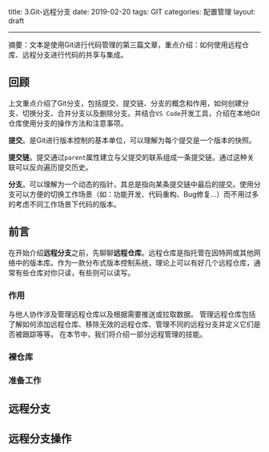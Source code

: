 title: 3.Git-远程分支
date: 2019-02-20
tags: GIT
categories: 配置管理
layout: draft

------

摘要：文本是使用Git进行代码管理的第三篇文章，重点介绍：如何使用远程仓库、远程分支进行代码的共享与集成。

<!-- more -->

## 回顾

上文重点介绍了Git分支，包括提交、提交链、分支的概念和作用，如何创建分支、切换分支、合并分支以及删除分支。并结合`VS Code`开发工具，介绍在本地Git仓库使用分支的操作方法和注意事项。

**提交**。是Git进行版本控制的基本单位，可以理解为每个提交是一个版本的快照。

**提交链**。提交通过`parent`属性建立与父提交的联系组成一条提交链。通过这种关联可以反向遍历提交历史。

**分支**。可以理解为一个动态的指针，其总是指向某条提交链中最后的提交。使用分支可以方便的切换工作场景（如：功能开发、代码重构、Bug修复…）而不用过多的考虑不同工作场景下代码的版本。

## 前言

在开始介绍**远程分支**之前，先聊聊**远程仓库**。远程仓库是指托管在因特网或其他网络中的版本库。作为一款分布式版本控制系统，理论上可以有好几个远程仓库，通常有些仓库对你只读，有些则可以读写。

### 作用

与他人协作涉及管理远程仓库以及根据需要推送或拉取数据。 管理远程仓库包括了解如何添加远程仓库、移除无效的远程仓库、管理不同的远程分支并定义它们是否被跟踪等等。 在本节中，我们将介绍一部分远程管理的技能。

### 裸仓库



### 准备工作

## 远程分支

## 远程分支操作

